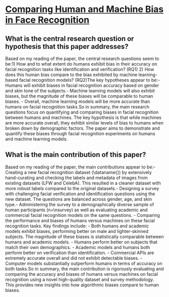 # [Comparing Human and Machine Bias in Face Recognition](https://arxiv.org/abs/2110.08396v2)

## What is the central research question or hypothesis that this paper addresses?

Based on my reading of the paper, the central research questions seem to be:1) How and to what extent do humans exhibit bias in their accuracy on facial recognition tasks like identification and verification? (RQ1) 2) How does this human bias compare to the bias exhibited by machine learning-based facial recognition models? (RQ2)The key hypotheses appear to be:- Humans will exhibit biases in facial recognition accuracy based on gender and skin tone of the subjects.- Machine learning models will also exhibit biases, but the magnitude of these biases will be comparable to human biases. - Overall, machine learning models will be more accurate than humans on facial recognition tasks.So in summary, the main research questions focus on quantifying and comparing biases in facial recognition between humans and machines. The key hypothesis is that while machines are more accurate overall, they exhibit similar levels of bias to humans when broken down by demographic factors. The paper aims to demonstrate and quantify these biases through facial recognition experiments on humans and machine learning models.


## What is the main contribution of this paper?

Based on my reading of the paper, the main contributions appear to be:- Creating a new facial recognition dataset (\dataname{}) by extensively hand-curating and checking the labels and metadata of images from existing datasets (LFW and CelebA). This resulted in a cleaner dataset with more robust labels compared to the original datasets.- Designing a survey with challenging facial verification and identification questions using the new dataset. The questions are balanced across gender, age, and skin type.- Administering the survey to a demographically diverse sample of human participants (n=\nsurvey) as well as evaluating academic and commercial facial recognition models on the same questions. - Comparing the performance and biases of humans versus machines on these facial recognition tasks. Key findings include: - Both humans and academic models exhibit biases, performing better on male and lighter-skinned subjects. The magnitude of these biases is statistically comparable between humans and academic models. - Humans perform better on subjects that match their own demographics. - Academic models and humans both perform better on verification than identification. - Commercial APIs are extremely accurate overall and did not exhibit detectable biases. - Computer models substantially outperform humans in terms of accuracy on both tasks.So in summary, the main contribution is rigorously evaluating and comparing the accuracy and biases of humans versus machines on facial recognition using a novel high-quality dataset and survey methodology. This provides new insights into how algorithmic biases compare to human biases.
